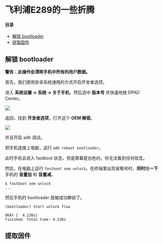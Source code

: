 # 飞利浦E289的一些折腾

#### 目录
- [解锁 bootloader](#00-unlock-bootloader)
- [提取固件](#01-dump-rom)


<a name="00-unlock-bootloader"/>

## 解锁 bootloader

**警告：此操作会清除手机中所有的用户数据。**

首先，我们使用安卓系统通用的方式开启开发者选项。

进入 **系统设置 -> 系统 -> 关于手机**，然后选中 **版本号** 并快速地按 DPAD Center。

![](https://reimunotmoe.github.io/images/Philips-E289-Hack/Screenshot_20180101-081036.png)

返回，找到 **开发者选项**，打开这个 **OEM 解锁**。

![](https://reimunotmoe.github.io/images/Philips-E289-Hack/Screenshot_20180101-081055.png)

并且开启 adb 调试。

把手机连接上电脑，运行 `adb reboot bootloader`。

此时手机会进入 fastboot 状态，但是屏幕是白色的，你无法看到任何信息。

然后，在电脑上运行 `fastboot oem unlock`。在终端里出现省略号时，**同时**按**一下**手机的 **音量加** 和 **音量减**。

```
$ fastboot oem unlock
...
```

然后手机的 bootloader 就被成功解锁了。

```
(bootloader) Start unlock flow

OKAY [  4.236s]
finished. total time: 4.236s
```

<a name="01-dump-rom"/>

## 提取固件
